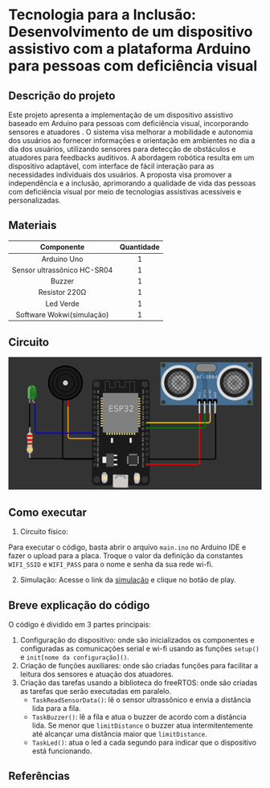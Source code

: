 # Tecnologia para a Inclusão: Desenvolvimento de um dispositivo assistivo com a plataforma Arduino para pessoas com deficiência visual

## Descrição do projeto

Este projeto apresenta a implementação de um dispositivo assistivo baseado em Arduino para pessoas com deficiência visual, incorporando sensores e atuadores . O sistema visa melhorar a mobilidade e autonomia dos usuários ao fornecer informações e orientação em ambientes no dia a dia dos usuários, utilizando sensores para detecção de obstáculos e atuadores para feedbacks auditivos. A abordagem robótica resulta em um dispositivo adaptável, com interface de fácil interação para as necessidades individuais dos usuários. A proposta visa promover a independência e a inclusão, aprimorando a qualidade de vida das pessoas com deficiência visual por meio de tecnologias assistivas acessíveis e personalizadas.

## Materiais

|         Componente          | Quantidade |
| :-------------------------: | :--------: |
|         Arduino Uno         |     1      |
| Sensor ultrassônico HC-SR04 |     1      |
|           Buzzer            |     1      |
|        Resistor 220Ω        |     1      |
|          Led Verde          |     1      |
|  Software Wokwi(simulação)  |     1      |

## Circuito

![circuito](./circuito.png)

## Como executar

1. Circuito físico:

Para executar o código, basta abrir o arquivo `main.ino` no Arduino IDE e fazer o upload para a placa.
Troque o valor da definição da constantes `WIFI_SSID` e `WIFI_PASS` para o nome e senha da sua rede wi-fi.

2. Simulação:
Acesse o link da [simulação](https://wokwi.com/projects/370972704596368385) e clique no botão de play.

## Breve explicação do código

O código é dividido em 3 partes principais:

1. Configuração do dispositivo: onde são inicializados os componentes e configuradas as comunicações serial e wi-fi usando as funções `setup()` e `init[nome da configuração]()`.
2. Criação de funções auxiliares: onde são criadas funções para facilitar a leitura dos sensores e atuação dos atuadores.
3. Criação das tarefas usando a biblioteca do freeRTOS: onde são criadas as tarefas que serão executadas em paralelo.
   - `TaskReadSensorData()`: lê o sensor ultrassônico e envia a distância lida para a fila.
   - `TaskBuzzer()`: lê a fila e atua o buzzer de acordo com a distância lida. Se menor que `limitDistance` o buzzer atua intermitentemente até alcançar uma distância maior que `limitDistance`.
   - `TaskLed()`: atua o led a cada segundo para indicar que o dispositivo está funcionando.

## Referências